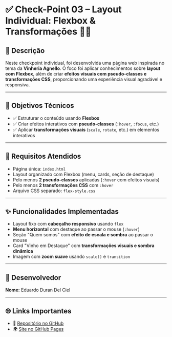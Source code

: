 # ✅ Check-Point 03 – Layout Individual: Flexbox & Transformações 🍷💡

## 🧠 Descrição

Neste checkpoint individual, foi desenvolvida uma página web inspirada no tema da **Vinheria Agnello**. O foco foi aplicar conhecimentos sobre **layout com Flexbox**, além de criar **efeitos visuais com pseudo-classes e transformações CSS**, proporcionando uma experiência visual agradável e responsiva.

---

## 🎯 Objetivos Técnicos

- ✅ Estruturar o conteúdo usando **Flexbox**
- ✅ Criar efeitos interativos com **pseudo-classes** (`:hover`, `:focus`, etc.)
- ✅ Aplicar **transformações visuais** (`scale`, `rotate`, etc.) em elementos interativos

---

## 📌 Requisitos Atendidos

- Página única: `index.html`
- Layout organizado com Flexbox (menu, cards, seção de destaque)
- Pelo menos **2 pseudo-classes** aplicadas (`:hover` com efeitos visuais)
- Pelo menos **2 transformações CSS** com `:hover`
- Arquivo CSS separado: `flex-style.css`

---

## ✨ Funcionalidades Implementadas

- Layout fixo com **cabeçalho responsivo** usando `flex`
- **Menu horizontal** com destaque ao passar o mouse (`:hover`)
- Seção "Quem somos" com **efeito de escala e sombra** ao passar o mouse
- Card "Vinho em Destaque" com **transformações visuais e sombra dinâmica**
- Imagem com **zoom suave** usando `scale()` e `transition`

---

## 👤 Desenvolvedor

**Nome:** Eduardo Duran Del Ciel

---

## 🌐 Links Importantes

- 🔗 [Repositório no GitHub]()
- 🌍 [Site no GitHub Pages]()
